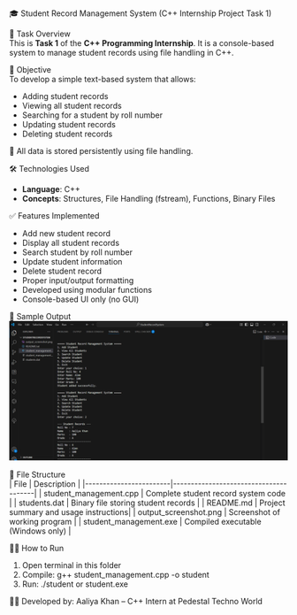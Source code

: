 🎓 Student Record Management System (C++ Internship Project Task 1)

📌 Task Overview  
This is **Task 1** of the **C++ Programming Internship**. It is a console-based system to manage student records using file handling in C++.

🎯 Objective  
To develop a simple text-based system that allows:

- Adding student records  
- Viewing all student records  
- Searching for a student by roll number  
- Updating student records  
- Deleting student records  

📁 All data is stored persistently using file handling.

🛠️ Technologies Used  
- **Language**: C++  
- **Concepts**: Structures, File Handling (fstream), Functions, Binary Files  

✅ Features Implemented  
- Add new student record  
- Display all student records  
- Search student by roll number  
- Update student information  
- Delete student record  
- Proper input/output formatting  
- Developed using modular functions  
- Console-based UI only (no GUI)  

📸 Sample Output  
![Output Screenshot](output_sc.png)

📂 File Structure  
| File                   | Description                           |
|------------------------|---------------------------------------|
| student_management.cpp | Complete student record system code   |
| students.dat           | Binary file storing student records   |
| README.md              | Project summary and usage instructions|
| output_screenshot.png  | Screenshot of working program         |
| student_management.exe | Compiled executable (Windows only)    |

👨‍💻 How to Run  
1. Open terminal in this folder  
2. Compile: g++ student_management.cpp -o student  
3. Run: ./student or student.exe

🧑‍💻 Developed by: Aaliya Khan – C++ Intern at Pedestal Techno World

